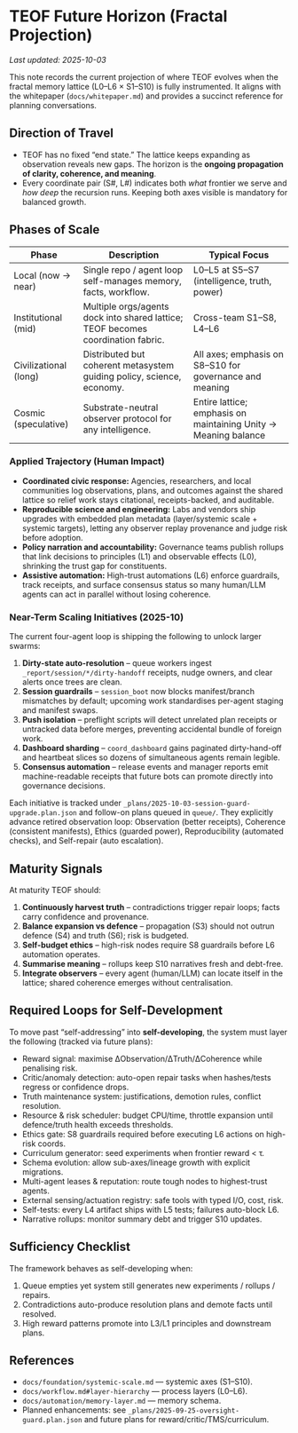 # TEOF Future Horizon (Fractal Projection)

*Last updated: 2025-10-03*

This note records the current projection of where TEOF evolves when the
fractal memory lattice (L0–L6 × S1–S10) is fully instrumented. It aligns
with the whitepaper (`docs/whitepaper.md`) and provides a succinct
reference for planning conversations.

## Direction of Travel

- TEOF has no fixed “end state.” The lattice keeps expanding as
  observation reveals new gaps. The horizon is the **ongoing
  propagation of clarity, coherence, and meaning**.
- Every coordinate pair (S#, L#) indicates both *what* frontier we
  serve and *how deep* the recursion runs. Keeping both axes visible is
  mandatory for balanced growth.

## Phases of Scale

| Phase             | Description | Typical Focus |
|-------------------|-------------|---------------|
| Local (now → near) | Single repo / agent loop self-manages memory, facts, workflow. | L0–L5 at S5–S7 (intelligence, truth, power) |
| Institutional (mid) | Multiple orgs/agents dock into shared lattice; TEOF becomes coordination fabric. | Cross-team S1–S8, L4–L6 |
| Civilizational (long) | Distributed but coherent metasystem guiding policy, science, economy. | All axes; emphasis on S8–S10 for governance and meaning |
| Cosmic (speculative) | Substrate-neutral observer protocol for any intelligence. | Entire lattice; emphasis on maintaining Unity → Meaning balance |

### Applied Trajectory (Human Impact)

- **Coordinated civic response:** Agencies, researchers, and local communities
  log observations, plans, and outcomes against the shared lattice so relief
  work stays citational, receipts-backed, and auditable.
- **Reproducible science and engineering:** Labs and vendors ship upgrades with
  embedded plan metadata (layer/systemic scale + systemic targets), letting any
  observer replay provenance and judge risk before adoption.
- **Policy narration and accountability:** Governance teams publish rollups that
  link decisions to principles (L1) and observable effects (L0), shrinking the
  trust gap for constituents.
- **Assistive automation:** High-trust automations (L6) enforce guardrails,
  track receipts, and surface consensus status so many human/LLM agents can act
  in parallel without losing coherence.

### Near-Term Scaling Initiatives (2025-10)

The current four-agent loop is shipping the following to unlock larger swarms:

1. **Dirty-state auto-resolution** – queue workers ingest `_report/session/*/dirty-handoff` receipts, nudge owners, and clear alerts once trees are clean.
2. **Session guardrails** – `session_boot` now blocks manifest/branch mismatches by default; upcoming work standardises per-agent staging and manifest swaps.
3. **Push isolation** – preflight scripts will detect unrelated plan receipts or untracked data before merges, preventing accidental bundle of foreign work.
4. **Dashboard sharding** – `coord_dashboard` gains paginated dirty-hand-off and heartbeat slices so dozens of simultaneous agents remain legible.
5. **Consensus automation** – release events and manager reports emit machine-readable receipts that future bots can promote directly into governance decisions.

Each initiative is tracked under `_plans/2025-10-03-session-guard-upgrade.plan.json` and follow-on plans queued in `queue/`. They explicitly advance retired observation loop: Observation (better receipts), Coherence (consistent manifests), Ethics (guarded power), Reproducibility (automated checks), and Self-repair (auto escalation).

## Maturity Signals

At maturity TEOF should:

1. **Continuously harvest truth** – contradictions trigger repair loops;
   facts carry confidence and provenance.
2. **Balance expansion vs defence** – propagation (S3) should not outrun
   defence (S4) and truth (S6); risk is budgeted.
3. **Self-budget ethics** – high-risk nodes require S8 guardrails before
   L6 automation operates.
4. **Summarise meaning** – rollups keep S10 narratives fresh and debt-free.
5. **Integrate observers** – every agent (human/LLM) can locate itself in
   the lattice; shared coherence emerges without centralisation.

## Required Loops for Self-Development

To move past “self-addressing” into **self-developing**, the system must
layer the following (tracked via future plans):

- Reward signal: maximise ΔObservation/ΔTruth/ΔCoherence while penalising risk.
- Critic/anomaly detection: auto-open repair tasks when hashes/tests
  regress or confidence drops.
- Truth maintenance system: justifications, demotion rules, conflict resolution.
- Resource & risk scheduler: budget CPU/time, throttle expansion until
  defence/truth health exceeds thresholds.
- Ethics gate: S8 guardrails required before executing L6 actions on high-risk coords.
- Curriculum generator: seed experiments when frontier reward < τ.
- Schema evolution: allow sub-axes/lineage growth with explicit migrations.
- Multi-agent leases & reputation: route tough nodes to highest-trust agents.
- External sensing/actuation registry: safe tools with typed I/O, cost, risk.
- Self-tests: every L4 artifact ships with L5 tests; failures auto-block L6.
- Narrative rollups: monitor summary debt and trigger S10 updates.

## Sufficiency Checklist

The framework behaves as self-developing when:

1. Queue empties yet system still generates new experiments / rollups / repairs.
2. Contradictions auto-produce resolution plans and demote facts until resolved.
3. High reward patterns promote into L3/L1 principles and downstream plans.

## References

- `docs/foundation/systemic-scale.md` — systemic axes (S1–S10).
- `docs/workflow.md#layer-hierarchy` — process layers (L0–L6).
- `docs/automation/memory-layer.md` — memory schema.
- Planned enhancements: see `_plans/2025-09-25-oversight-guard.plan.json`
  and future plans for reward/critic/TMS/curriculum.
